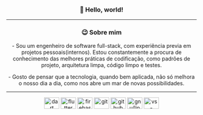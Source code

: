 <div align="center">
    <h3>🖖 Hello, world!</h3>
</div>

<hr>

<div align="center">
    <h3>😉 Sobre mim</h3>
    <p>- Sou um engenheiro de software full-stack, com experiência previa em projetos pessoais(internos). Estou
        constantemente a procura de conhecimento das melhores práticas de codificação, como padrões de projeto,
        arquitetura limpa, código limpo e testes.</p>
    <p>- Gosto de pensar que a tecnologia, quando bem aplicada, não só melhora o nosso dia a dia, como nos abre um mar de
        novas possibilidades.</p>
</div>

<hr>

<div align="center">
    <img align="center" alt="dart" height="30" width="40"
        src="https://cdn.jsdelivr.net/gh/devicons/devicon/icons/dart/dart-original.svg">
    <img align="center" alt="flutter" height="30" width="40"
        src="https://cdn.jsdelivr.net/gh/devicons/devicon/icons/flutter/flutter-original.svg">
    <img align="center" alt="firebase" height="30" width="40"
        src="https://cdn.jsdelivr.net/gh/devicons/devicon/icons/firebase/firebase-plain.svg">
    <img align="center" alt="git" height="30" width="40"
        src="https://cdn.jsdelivr.net/gh/devicons/devicon/icons/git/git-original.svg">
    <img align="center" alt="github" height="30" width="40"
        src="https://cdn.jsdelivr.net/gh/devicons/devicon/icons/github/github-original.svg">
    <img align="center" alt="gnu/linux" height="30" width="40"
        src="https://cdn.jsdelivr.net/gh/devicons/devicon/icons/linux/linux-original.svg">
    <img align="center" alt="vs-code" height="30" width="40"
        src="https://cdn.jsdelivr.net/gh/devicons/devicon/icons/vscode/vscode-original.svg">
</div>

